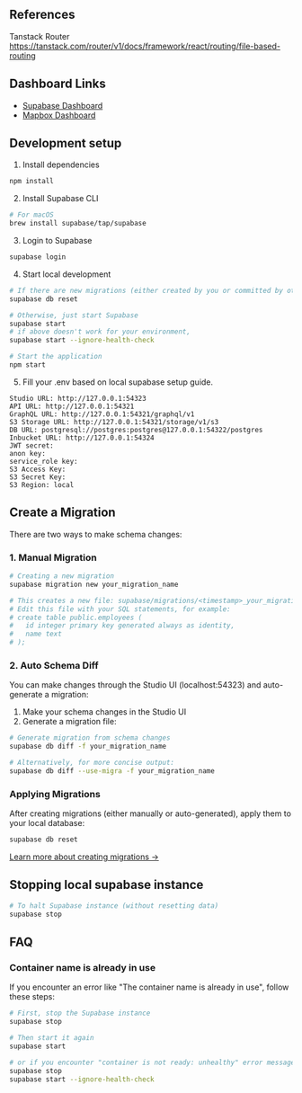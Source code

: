 ## References
Tanstack Router https://tanstack.com/router/v1/docs/framework/react/routing/file-based-routing  

## Dashboard Links

- [Supabase Dashboard](https://supabase.com/dashboard/project/tkkievrjkmaucvjntagb)
- [Mapbox Dashboard](https://console.mapbox.com/)

## Development setup

1. Install dependencies
```bash
npm install
```

2. Install Supabase CLI  
```bash
# For macOS
brew install supabase/tap/supabase
```

3. Login to Supabase
```bash
supabase login
```

4. Start local development
```bash
# If there are new migrations (either created by you or committed by others)
supabase db reset

# Otherwise, just start Supabase
supabase start
# if above doesn't work for your environment,
supabase start --ignore-health-check

# Start the application
npm start
```

5. Fill your .env based on local supabase setup guide.  
```
Studio URL: http://127.0.0.1:54323
API URL: http://127.0.0.1:54321
GraphQL URL: http://127.0.0.1:54321/graphql/v1
S3 Storage URL: http://127.0.0.1:54321/storage/v1/s3
DB URL: postgresql://postgres:postgres@127.0.0.1:54322/postgres
Inbucket URL: http://127.0.0.1:54324
JWT secret: 
anon key: 
service_role key: 
S3 Access Key: 
S3 Secret Key: 
S3 Region: local
```

## Create a Migration
There are two ways to make schema changes:

### 1. Manual Migration
```bash
# Creating a new migration
supabase migration new your_migration_name

# This creates a new file: supabase/migrations/<timestamp>_your_migration_name.sql
# Edit this file with your SQL statements, for example:
# create table public.employees (
#   id integer primary key generated always as identity,
#   name text
# );
```

### 2. Auto Schema Diff
You can make changes through the Studio UI (localhost:54323) and auto-generate a migration:

1. Make your schema changes in the Studio UI
2. Generate a migration file:
```bash
# Generate migration from schema changes
supabase db diff -f your_migration_name

# Alternatively, for more concise output:
supabase db diff --use-migra -f your_migration_name
```

### Applying Migrations
After creating migrations (either manually or auto-generated), apply them to your local database:
```bash
supabase db reset
```

[Learn more about creating migrations →](https://supabase.com/docs/guides/deployment/managing-environments#create-a-new-migration)


## Stopping local supabase instance  
```bash
# To halt Supabase instance (without resetting data)
supabase stop
```

## FAQ
### Container name is already in use
If you encounter an error like "The container name is already in use", follow these steps:
```bash
# First, stop the Supabase instance
supabase stop

# Then start it again
supabase start  

# or if you encounter "container is not ready: unhealthy" error message
supabase stop
supabase start --ignore-health-check
```